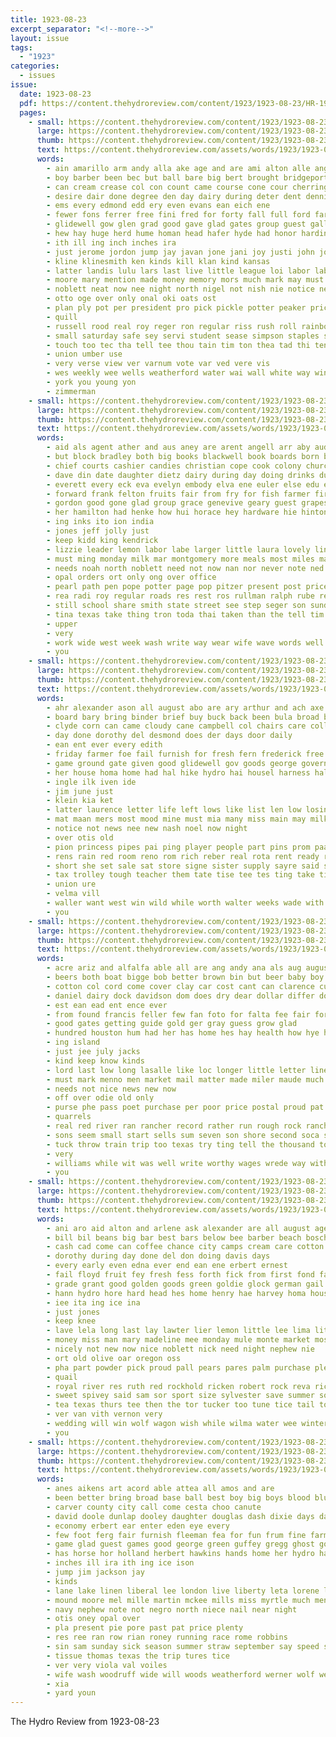 ```yaml
---
title: 1923-08-23
excerpt_separator: "<!--more-->"
layout: issue
tags:
  - "1923"
categories:
  - issues
issue:
  date: 1923-08-23
  pdf: https://content.thehydroreview.com/content/1923/1923-08-23/HR-1923-08-23.pdf
  pages:
    - small: https://content.thehydroreview.com/content/1923/1923-08-23/small/HR-1923-08-23-01.jpg
      large: https://content.thehydroreview.com/content/1923/1923-08-23/large/HR-1923-08-23-01.jpg
      thumb: https://content.thehydroreview.com/content/1923/1923-08-23/thumbnails/HR-1923-08-23-01.jpg
      text: https://content.thehydroreview.com/assets/words/1923/1923-08-23/HR-1923-08-23-01.txt
      words:
        - ain amarillo arm andy alla ake age and are ami alton alle ang able anil aug aud ago alva art ane aid august all
        - boy barber been bec but ball bare big bert brought bridgeport baad bossie bet butter bas barbe biddy birth basket back bros bring bradley both bridges buy billi bandy business
        - can cream crease col con count came course cone cour cherrington call collen cordell cabal case child cat college come city collins clan cool church common care christian colorado cloudy cake corn citizen
        - desire dair done degree den day dairy during deter dent dennis dinner denver demola danes deep doing dewayne daughter
        - ems every edmond edd ery even evans ean eich ene
        - fewer fons ferrer free fini fred for forty fall full ford farm faster forge former frost freeman fight fay fire farmer from fair felton forget found favor first fan few fox fos fer far
        - glidewell gow glen grad good gave glad gates group guest gallon game gather gur gone gin games ground gain
        - hew hay huge herd hume homan head hafer hyde had honor harding half home hye has har hinton heen harvard hall him hes harvey holter hard hydro held high her
        - ith ill ing inch inches ira
        - just jerome jordon jump jay javan jone jani joy justi john jobs job jing june
        - kline klinesmith ken kinds kill klan kind kansas
        - latter landis lulu lars last live little league loi labor lab life low less lias lawton let list like late larger lant lang later lay
        - moore mary mention made money memory mors much mark may must master might more man miss mills many mena mountain men mey market march mont morning mens mach magazine matter motto morn mal ming mass main milk merry most mon mae
        - noblett neat now nee night north nigel not nish nie notice new nor nims noon near ning
        - otto oge over only onal oki oats ost
        - plan ply pot per president pro pick pickle potter peaker price person pleasant process proud persons ports palace pull paul park pers pla perry people place present port proven pack past page part pense pound
        - quill
        - russell rood real roy reger ron regular riss rush roll rainbow ring room richert raia reno rain ran reed roads rest
        - small saturday safe sey servi student sease simpson staples seeker south sutton sunday summer standard stuart share smith street stafford sam say store state self seat sexson sales sum speaker spring straight second summe seling she schools six scott sua seen service sins sul sun sole sith still son sol see speak stay shawnee states sands sone school
        - touch too tec tha tell tee thou tain tim ton thea tad thi ten taken them take the than tittle towns times team tep try
        - union umber use
        - very verse view ver varnum vote var ved vere vis
        - wes weekly wee wells weatherford water wai wall white way wink wil wint word will wetter warde wit wonder wheat wing works weeks was ware with work world week wagon well wood wilma whitehurst wees west why
        - york you young yon
        - zimmerman
    - small: https://content.thehydroreview.com/content/1923/1923-08-23/small/HR-1923-08-23-02.jpg
      large: https://content.thehydroreview.com/content/1923/1923-08-23/large/HR-1923-08-23-02.jpg
      thumb: https://content.thehydroreview.com/content/1923/1923-08-23/thumbnails/HR-1923-08-23-02.jpg
      text: https://content.thehydroreview.com/assets/words/1923/1923-08-23/HR-1923-08-23-02.txt
      words:
        - aid als agent ather and aus aney are arent angell arr aby aud all aver
        - but block bradley both big books blackwell book boards born bell bank business been brog bennett bottles bert better buyers buy blatz
        - chief courts cashier candies christian cope cook colony church carney cal company cold come can chance cry copeland cotter city clyde course chalk
        - dave din date daughter dietz dairy during day doing drinks dunithan
        - everett every eck eva evelyn embody elva ene euler else edu ear end east
        - forward frank felton fruits fair from fry for fish farmer first friends field forget fall florence fea few fresh farm fee farra filling
        - gordon good gone glad group grace genevive geary guest grapes goods grand greeson
        - her hamilton had henke how hui horace hey hardware hie hinton home hand him homes hydro hon herd has
        - ing inks ito ion india
        - jones jeff jolly just
        - keep kidd king kendrick
        - lizzie leader lemon labor labe larger little laura lovely ling lay lackland leach living leo life lese latter lat large
        - must ming monday milk mar montgomery more meals most miles many might mol mis main miss mer mal maude morning mor mete materia monds method men
        - needs noah north noblett need not now nan nor never note ned
        - opal orders ort only ong over office
        - pearl path pen pope potter page pop pitzer present post price park proven pull past poage pay per paper pastor
        - rea radi roy regular roads res rest ros rullman ralph rube rent
        - still school share smith state street see step seger son sunday sale special soo side six sons start saturday scott station strong seen sin sener sales soda stave season spain stroll show short such stephenson save stock shelton sell september shor
        - tina texas take thing tron toda thai taken than the tell tim toward thi thu tho treat ten tee them triplett tank tor
        - upper
        - very
        - work wide west week wash write way wear wife wave words well was williams with want weeks wheat while watch will
        - you
    - small: https://content.thehydroreview.com/content/1923/1923-08-23/small/HR-1923-08-23-03.jpg
      large: https://content.thehydroreview.com/content/1923/1923-08-23/large/HR-1923-08-23-03.jpg
      thumb: https://content.thehydroreview.com/content/1923/1923-08-23/thumbnails/HR-1923-08-23-03.jpg
      text: https://content.thehydroreview.com/assets/words/1923/1923-08-23/HR-1923-08-23-03.txt
      words:
        - ahr alexander ason all august abo are ary arthur and ach axe anne ames aid
        - board bary bring binder brief buy buck back been bula broad bout braly bench bright block burgman broadway beat bal bis
        - clyde corn can came cloudy cane campbell col chairs care collie cham case cover county chi cherrie character college cost city condi caddo cream cal collier child call
        - day done dorothy del desmond does der days door daily
        - ean ent ever every edith
        - friday farmer foe fail furnish for fresh fern frederick free flower fair filmore from full first friends
        - game ground gate given good glidewell gov goods george governor gladys guest
        - her house homa home had hal hike hydro hai housel harness hall him held hay has high hatfield hem
        - ingle ilk iven ide
        - jim june just
        - klein kia ket
        - latter laurence letter life left lows like list len low losing label lead long
        - mat maan mers most mood mine must mia many miss main may milk man miles merry morning monday
        - notice not news nee new nash noel now night
        - over otis old
        - pion princess pipes pai ping player people part pins prom paar pay plenty pack pro page public price place poor per peo peal past
        - rens rain red room reno rom rich reber real rota rent ready record rust ran russell range rea russel
        - short she set sale sat store signe sister supply sayre said shouse stove state sell subject super shanks swim school staple saturday soon shawnee staples sugar streets september sam schools street show sais sear strong south sit solid
        - tax trolley tough teacher them tate tise tee tes ting take times trom the ten talent thomas table
        - union ure
        - velma vill
        - waller want west win wild while worth walter weeks wade with well wife wells wesco week war wallace why will walton white weather won wish whitehurst walto wright wil william
        - you
    - small: https://content.thehydroreview.com/content/1923/1923-08-23/small/HR-1923-08-23-04.jpg
      large: https://content.thehydroreview.com/content/1923/1923-08-23/large/HR-1923-08-23-04.jpg
      thumb: https://content.thehydroreview.com/content/1923/1923-08-23/thumbnails/HR-1923-08-23-04.jpg
      text: https://content.thehydroreview.com/assets/words/1923/1923-08-23/HR-1923-08-23-04.txt
      words:
        - acre ariz and alfalfa able all are ang andy ana als aug august arizona
        - beers both boat bigge bob better brown bin but beer baby boy buggie bill back bridgeport business buck boys beat buy been bout
        - cotton col cord come cover clay car cost cant can clarence cutting court case comes chandler cool
        - daniel dairy dock davidson dom does dry dear dollar differ down
        - est ean ead ent ence ever
        - from found francis feller few fan foto for falta fee fair fort fam full fow fall ford
        - good gates getting guide gold ger gray guess grow glad
        - hundred houston hum had her has home hes hay health how hye hawk hydro
        - ing island
        - just jee july jacks
        - kind keep know kinds
        - lord last low long lasalle like loc longer little letter line life let lett
        - must mark menno men market mail matter made miler maude much min method miller many marks money man might mille
        - needs not nice news new now
        - off over odie old only
        - purse phe pass poet purchase per poor price postal proud pat people plan press present pen pear polly
        - quarrels
        - real red river ran rancher record rather run rough rock ranch room rippley
        - sons seem small start sells sum seven son shore second soca sea station snyder sting stick stage strong summer sweet seed state seems short size staple see sorter states say she slice sake suits soon school
        - tuck throw train trip too texas try ting tell the thousand town tix tater than them trust timber
        - very
        - williams while wit was well write worthy wages wrede way with weekly will why wide want went week waits
        - you
    - small: https://content.thehydroreview.com/content/1923/1923-08-23/small/HR-1923-08-23-05.jpg
      large: https://content.thehydroreview.com/content/1923/1923-08-23/large/HR-1923-08-23-05.jpg
      thumb: https://content.thehydroreview.com/content/1923/1923-08-23/thumbnails/HR-1923-08-23-05.jpg
      text: https://content.thehydroreview.com/assets/words/1923/1923-08-23/HR-1923-08-23-05.txt
      words:
        - ani aro aid alton and arlene ask alexander are all august age ane
        - bill bil beans big bar best bars below bee barber beach boschert boas business bartlett bandy bottle bers but bert blough brand buy
        - cash cad come can coffee chance city camps cream care cotton cheap credit clinton cat childre calli clair crystal childres castile colorado change chas clock custer
        - dorothy during day done del don doing davis days
        - every early even edna ever end ean ene erbert ernest
        - fail floyd fruit fey fresh fess forth fick from first fond fare for fine forget fae free frank
        - grade grant good golden goods green goldie glock german gail gray griffin gallon going
        - hann hydro hore hard head hes home henry hae harvey homa houston holland her hence health hold hom haye has
        - iee ita ing ice ina
        - just jones
        - keep knee
        - lave lela long last lay lawter lier lemon little lee lima lit lean left lena lard large laughter lal lina
        - money miss man mary madeline mee monday mule monte market most mores meats miller
        - nicely not new now nice noblett nick need night nephew nie
        - ort old olive oar oregon oss
        - pha part powder pick proud pall pears pares palm purchase plenty pee pork pare per pail pack pair price pitzer picking papas pool pink pay place pound pape pounds pou pant pia purcell
        - quail
        - royal river res ruth red rockhold ricken robert rock reva rice rowland round roy read
        - sweet spivey said sam sor sport size sylvester save summer sour silas sugar sack strong second sacks start son siem september stock sir show salmon short subject severa sas sunday sell solid special severe spain savannah sai samuel sand shade seas sheets school sept supply strawberry sale sou saturday soap sun
        - tea texas thurs tee then the tor tucker too tune tice tail tom trip them tho tak take triplett
        - ver van vith vernon very
        - wedding will win wolf wagon wish while wilma water wee winter went wen white why week worst was with worth
        - you
    - small: https://content.thehydroreview.com/content/1923/1923-08-23/small/HR-1923-08-23-06.jpg
      large: https://content.thehydroreview.com/content/1923/1923-08-23/large/HR-1923-08-23-06.jpg
      thumb: https://content.thehydroreview.com/content/1923/1923-08-23/thumbnails/HR-1923-08-23-06.jpg
      text: https://content.thehydroreview.com/assets/words/1923/1923-08-23/HR-1923-08-23-06.txt
      words:
        - anes aikens art acord able attea all amos and are
        - been better bring broad base ball best boy big boys blood blum buck ben band business but ber billie bev bethany barnes
        - carver county city call come cesta choo canute
        - david doole dunlap dooley daughter douglas dash dixie days dark day
        - economy erbert ear enter eden eye every
        - few foot ferg fair furnish fleeman fea for fun frum fine farm free fill from
        - game glad guest games good george green guffey gregg ghost goods
        - has horse hor holland herbert hawkins hands home her hydro had harry hut horr hinton
        - inches ill ira ith ing ice ison
        - jump jim jackson jay
        - kinds
        - lane lake linen liberal lee london live liberty leta lorene lay look last losing lasater little light lady lombard louise lot land
        - mound moore mel mille martin mckee mills miss myrtle much men monday mode mary music means milk
        - navy nephew note not negro north niece nail near night
        - otis oney opal over
        - pla present pie pore past pat price plenty
        - res ree ran row rian roney running race rome robbins
        - sin sam sunday sick season summer straw september say speed stock seen sutton school south sun sack saturday service spivey sui silas store show
        - tissue thomas texas the trip tures tice
        - ver very viola val voiles
        - wife wash woodruff wide will woods weatherford werner wolf week write winsor win was with
        - xia
        - yard youn
---
```


The Hydro Review from 1923-08-23

<!--more-->

